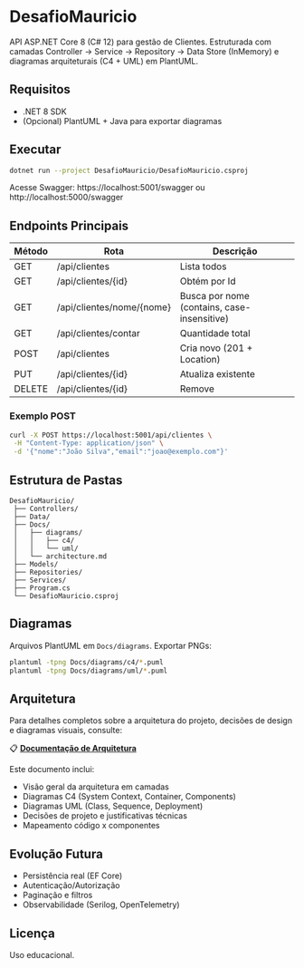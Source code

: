 # DesafioMauricio

API ASP.NET Core 8 (C# 12) para gestão de Clientes. Estruturada com camadas Controller -> Service -> Repository -> Data Store (InMemory) e diagramas arquiteturais (C4 + UML) em PlantUML.

## Requisitos
- .NET 8 SDK
- (Opcional) PlantUML + Java para exportar diagramas

## Executar
```bash
dotnet run --project DesafioMauricio/DesafioMauricio.csproj
```
Acesse Swagger: https://localhost:5001/swagger ou http://localhost:5000/swagger

## Endpoints Principais
| Método | Rota | Descrição |
|--------|------|-----------|
| GET | /api/clientes | Lista todos |
| GET | /api/clientes/{id} | Obtém por Id |
| GET | /api/clientes/nome/{nome} | Busca por nome (contains, case-insensitive) |
| GET | /api/clientes/contar | Quantidade total |
| POST | /api/clientes | Cria novo (201 + Location) |
| PUT | /api/clientes/{id} | Atualiza existente |
| DELETE | /api/clientes/{id} | Remove |

### Exemplo POST
```bash
curl -X POST https://localhost:5001/api/clientes \
 -H "Content-Type: application/json" \
 -d '{"nome":"João Silva","email":"joao@exemplo.com"}'
```

## Estrutura de Pastas
```
DesafioMauricio/
 ├── Controllers/
 ├── Data/
 ├── Docs/
 │   ├── diagrams/
 │   │   ├── c4/
 │   │   └── uml/
 │   └── architecture.md
 ├── Models/
 ├── Repositories/
 ├── Services/
 ├── Program.cs
 └── DesafioMauricio.csproj
```

## Diagramas
Arquivos PlantUML em `Docs/diagrams`. Exportar PNGs:
```bash
plantuml -tpng Docs/diagrams/c4/*.puml
plantuml -tpng Docs/diagrams/uml/*.puml
```

## Arquitetura
Para detalhes completos sobre a arquitetura do projeto, decisões de design e diagramas visuais, consulte:

📋 **[Documentação de Arquitetura](Docs/architecture.md)**

Este documento inclui:
- Visão geral da arquitetura em camadas
- Diagramas C4 (System Context, Container, Components)
- Diagramas UML (Class, Sequence, Deployment)
- Decisões de projeto e justificativas técnicas
- Mapeamento código x componentes

## Evolução Futura
- Persistência real (EF Core)
- Autenticação/Autorização
- Paginação e filtros
- Observabilidade (Serilog, OpenTelemetry)

## Licença
Uso educacional.

